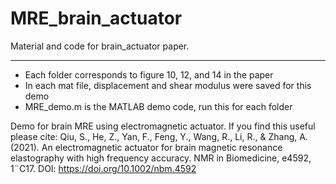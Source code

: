 # MRE_brain_actuator
 Material and code for brain_actuator paper.

---


- Each folder corresponds to figure 10, 12, and 14 in the paper
- In each mat file, displacement and shear modulus were saved for this demo  
- MRE_demo.m is the MATLAB demo code, run this for each folder

Demo for brain MRE using electromagnetic actuator. If you find this useful please cite:
	Qiu, S., He, Z., Yan, F., Feng, Y., Wang, R., Li, R., & Zhang, A. (2021). An electromagnetic actuator for brain magnetic resonance elastography with high frequency accuracy. NMR in Biomedicine, e4592, 1¨C17. 
	DOI: https://doi.org/10.1002/nbm.4592
